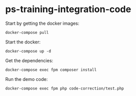 # ps-training-integration-code

Start by getting the docker images: 
```
docker-compose pull
```

Start the docker: 
```
docker-compose up -d
```

Get the dependencies: 
```
docker-compose exec fpm composer install
```

Run the demo code: 
```
docker-compose exec fpm php code-correction/test.php
```
